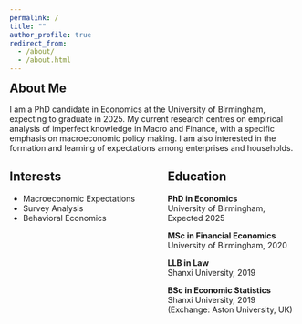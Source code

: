 ```yaml
---
permalink: /
title: ""
author_profile: true
redirect_from: 
  - /about/
  - /about.html
---
```


<h2 style="margin: 0;"> About Me </h2>

<div style="margin-top: 1rem;">
I am a PhD candidate in Economics at the University of Birmingham, expecting to graduate in 2025. My current research centres on empirical analysis of imperfect knowledge in Macro and Finance, with a specific emphasis on macroeconomic policy making. I am also interested in the formation and learning of expectations among enterprises and households.
</div>

<div style="display: flex; justify-content: space-between;   ">
  <!-- Left Column: Interests -->
  <div style="width: 45%;">
    <h2>Interests</h2>
    <ul>
      <li>Macroeconomic Expectations</li>
      <li>Survey Analysis</li>
      <li>Behavioral Economics</li>
    </ul>
  </div>

  <!-- Right Column: Education -->
  <div style="width: 45%;">
    <h2>Education</h2>
    <p><strong>PhD in Economics</strong><br>University of Birmingham, Expected 2025</p>
    <p><strong>MSc in Financial Economics</strong><br>University of Birmingham, 2020</p>
    <p><strong>LLB in Law</strong><br>Shanxi University, 2019</p>
    <p><strong>BSc in Economic Statistics</strong><br>Shanxi University, 2019 (Exchange: Aston University, UK)</p>
  </div>
</div>

